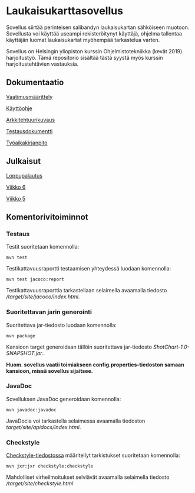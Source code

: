 # Laukaisukarttasovellus

Sovellus siirtää perinteisen salibandyn laukaisukartan sähköiseen muotoon. Sovellusta voi käyttää useampi rekisteröitynyt käyttäjä, ohjelma tallentaa käyttäjän luomat laukaisukartat myöhempää tarkastelua varten.

Sovellus on Helsingin yliopiston kurssin Ohjelmistotekniikka (kevät 2019) harjoitustyö. Tämä repositorio sisältää tästä syystä myös kurssin harjoitustehtävien vastauksia.

## Dokumentaatio

[Vaatimusmäärittely](https://github.com/Deemusc/ot-harjoitustyo/blob/master/Shot_chart/dokumentaatio/vaatimusmaarittely.md)

[Käyttöohje](https://github.com/Deemusc/ot-harjoitustyo/blob/master/Shot_chart/dokumentaatio/kayttoohje.md)

[Arkkitehtuurikuvaus](https://github.com/Deemusc/ot-harjoitustyo/blob/master/Shot_chart/dokumentaatio/arkkitehtuuri.md)

[Testausdokumentti](https://github.com/Deemusc/ot-harjoitustyo/blob/master/Shot_chart/dokumentaatio/testaus.md)

[Työaikakirjanpito](https://github.com/Deemusc/ot-harjoitustyo/blob/master/Shot_chart/dokumentaatio/tyoaikakirjanpito.md)

## Julkaisut

[Loppupalautus](https://github.com/Deemusc/ot-harjoitustyo/releases/tag/Loppupalautus)

[Viikko 6](https://github.com/Deemusc/ot-harjoitustyo/releases/tag/viikko6)

[Viikko 5](https://github.com/Deemusc/ot-harjoitustyo/releases/tag/viikko5)

## Komentorivitoiminnot

### Testaus

Testit suoritetaan komennolla:

```mvn test```

Testikattavuusraportti testaamisen yhteydessä luodaan komennolla:

```mvn test jacoco:report```

Testikattavuusraporttia tarkastellaan selaimella avaamalla tiedosto */target/site/jacoco/index.html*.

### Suoritettavan jarin generointi

Suoritettava jar-tiedosto luodaan komennolla:

```mvn package```

Kansioon target generoidaan tällöin suoritettava jar-tiedosto *ShotChart-1.0-SNAPSHOT.jar.*.

**Huom. sovellus vaatii toimiakseen config.properties-tiedoston samaan kansioon, missä sovellus sijaitsee.**

### JavaDoc

Sovelluksen JavaDoc generoidaan komennolla:

```mvn javadoc:javadoc```

JavaDocia voi tarkastella selaimessa avaamalla tiedoston *target/site/apidocs/index.html*.

### Checkstyle

[Checkstyle-tiedostossa](https://github.com/Deemusc/ot-harjoitustyo/blob/master/Shot_chart/checkstyle.xml) määritellyt tarkistukset suoritetaan komennolla:

```mvn jxr:jxr checkstyle:checkstyle```

Mahdolliset virheilmoitukset selviävät avaamalla selaimella tiedosto */target/site/checkstyle.html*
